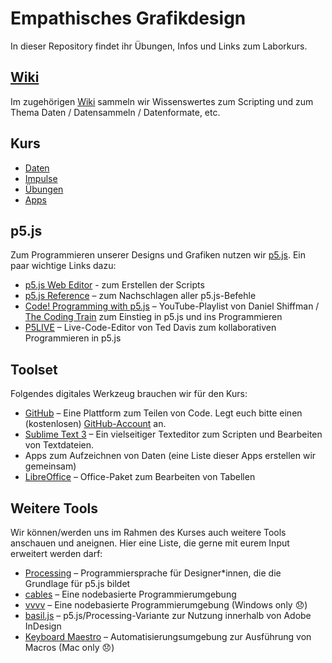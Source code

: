 # Empathisches Grafikdesign
In dieser Repository findet ihr Übungen, Infos und Links zum Laborkurs.

## [Wiki](https://github.com/typografie-haw-hamburg/empathisches-grafikdesign/wiki)

Im zugehörigen [Wiki](https://github.com/typografie-haw-hamburg/empathisches-grafikdesign/wiki) sammeln wir Wissenswertes zum Scripting und zum Thema Daten / Datensammeln / Datenformate, etc.

## Kurs

- [Daten](/Daten)
- [Impulse](/Impulse)
- [Übungen](/Uebungen)
- [Apps](/Apps)


## p5.js

Zum Programmieren unserer Designs und Grafiken nutzen wir [p5.js](https://p5js.org). Ein paar wichtige Links dazu:

- [p5.js Web Editor](https://editor.p5js.org/) - zum Erstellen der Scripts
- [p5.js Reference](https://p5js.org/reference/) – zum Nachschlagen aller p5.js-Befehle
- [Code! Programming with p5.js](https://www.youtube.com/playlist?list=PLRqwX-V7Uu6Zy51Q-x9tMWIv9cueOFTFA) – YouTube-Playlist von Daniel Shiffman / [The Coding Train](https://www.youtube.com/channel/UCvjgXvBlbQiydffZU7m1_aw) zum Einstieg in p5.js und ins Programmieren
- [P5LIVE](https://teddavis.org/p5live/) – Live-Code-Editor von Ted Davis zum kollaborativen Programmieren in p5.js

## Toolset

Folgendes digitales Werkzeug brauchen wir für den Kurs:

- [GitHub](https://github.com/) – Eine Plattform zum Teilen von Code. Legt euch bitte einen (kostenlosen) [GitHub-Account](https://github.com/join) an.
- [Sublime Text 3](https://www.sublimetext.com/) – Ein vielseitiger Texteditor zum Scripten und Bearbeiten von Textdateien.
- Apps zum Aufzeichnen von Daten (eine Liste dieser Apps erstellen wir gemeinsam)
- [LibreOffice](https://de.libreoffice.org/) – Office-Paket zum Bearbeiten von Tabellen

## Weitere Tools

Wir können/werden uns im Rahmen des Kurses auch weitere Tools anschauen und aneignen. Hier eine Liste, die gerne mit eurem Input erweitert werden darf:

- [Processing](https://processing.org/) – Programmiersprache für Designer*innen, die die Grundlage für p5.js bildet
- [cables](https://cables.gl/) – Eine nodebasierte Programmierumgebung
- [vvvv](https://vvvv.org/) – Eine nodebasierte Programmierumgebung (Windows only 😞)
- [basil.js](http://basiljs.ch/) – p5.js/Processing-Variante zur Nutzung innerhalb von Adobe InDesign
- [Keyboard Maestro](https://www.keyboardmaestro.com) – Automatisierungsumgebung zur Ausführung von Macros (Mac only 😞)
